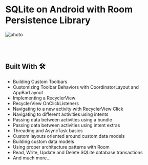 # SQLite on Android with Room Persistence Library

![photo](https://user-images.githubusercontent.com/47221267/93595959-425e1100-f9d6-11ea-8e58-dce69e669752.png)

<BR><BR>


## Built With 🛠

- Building Custom Toolbars
- Customizing Toolbar Behaviors with CoordinatorLayout and AppBarLayout
- Implementing a RecyclerView
- RecyclerView OnClickListeners
- Navigating to a new activity with RecyclerView Click
- Navigating to different activities using intents
- Passing data between activities using a bundle
- Passing data between activities using intent extras
- Threading and AsyncTask basics
- Custom layouts oriented around custom data models
- Building custom data models
- Using proper architecture patterns with Room
- Read, Write, Update and Delete SQLite database transactions
- And much more...
